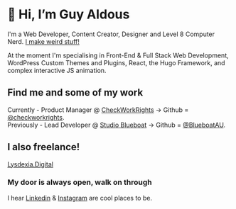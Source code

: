 # 👋 Hi, I’m Guy Aldous

I'm a Web Developer, Content Creator, Designer and Level 8 Computer Nerd. [I make weird stuff!](https://www.guyaldous.com/)

At the moment I'm specialising in Front-End & Full Stack Web Development, WordPress Custom Themes and Plugins, React, the Hugo Framework, and complex interactive JS animation.

## Find me and some of my work 
Currently - Product Manager @ [CheckWorkRights](https://checkworkrights.com.au) -> Github = [@checkworkrights](https://github.com/checkworkrights).
<br>Previously - Lead Developer @ [Studio Blueboat](https://blueboat.com.au/services/digital/) -> Github = [@BlueboatAU](https://github.com/BlueboatAU).

## I also freelance!
[Lysdexia.Digital](https://lysdexia.digital)

### My door is always open, walk on through
I hear [Linkedin](https://www.linkedin.com/in/guy-aldous-691612146/) & [Instagram](https://www.instagram.com/guyaldous/) are cool places to be.
